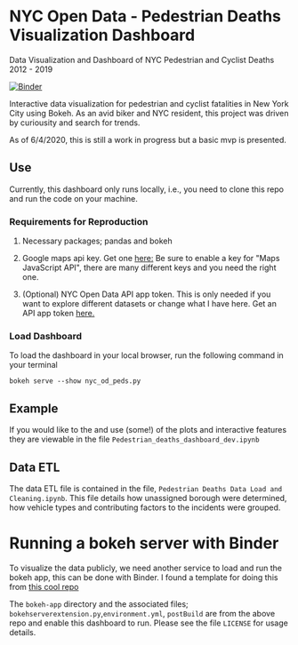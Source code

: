 # NYC Open Data - Pedestrian Deaths Visualization Dashboard
Data Visualization and Dashboard of NYC Pedestrian and Cyclist Deaths 2012 - 2019

[![Binder](https://mybinder.org/badge_logo.svg)](https://mybinder.org/v2/gh/Shampjeff/nyc_pedestrian_deaths_dashboard/master)


Interactive data visualization for pedestrian and cyclist fatalities in New York City using Bokeh.
As an avid biker and NYC resident, this project was driven by curiousity and search for trends. 

As of 6/4/2020, this is still a work in progress but a basic mvp is presented. 

## Use
Currently, this dashboard only runs locally, i.e., you need to clone this repo and run the code on your machine. 

### Requirements for Reproduction

1. Necessary packages; pandas and bokeh

2. Google maps api key. Get one [here:](https://developers.google.com/maps/documentation/javascript/get-api-key)
Be sure to enable a key for "Maps JavaScript API", there are many different keys and you need the right one. 

3. (Optional) NYC Open Data API app token. 
This is only needed if you want to explore different datasets or change what I have here. Get an API app token [here.](https://opendata.cityofnewyork.us/)

### Load Dashboard

To load the dashboard in your local browser, run the following command in your terminal

`bokeh serve --show nyc_od_peds.py`


## Example

If you would like to the and use (some!) of the plots and interactive features they are viewable in the file
`Pedestrian_deaths_dashboard_dev.ipynb` 

## Data ETL

The data ETL file is contained in the file, `Pedestrian Deaths Data Load and Cleaning.ipynb`. This file details how unassigned borough were determined, how vehicle types and contributing factors to the incidents were grouped. 

# Running a bokeh server with Binder

To visualize the data publicly, we need another service to load and run the bokeh app, this can be done with Binder. I found a template for doing this from [this cool repo](https://github.com/binder-examples/bokeh)

The `bokeh-app` directory and the associated files; `bokehserverextension.py`,`environment.yml`, `postBuild` are from the above repo and enable this dashboard to run. Please see the file `LICENSE` for usage details. 


